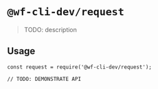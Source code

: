 # `@wf-cli-dev/request`

> TODO: description

## Usage

```
const request = require('@wf-cli-dev/request');

// TODO: DEMONSTRATE API
```
